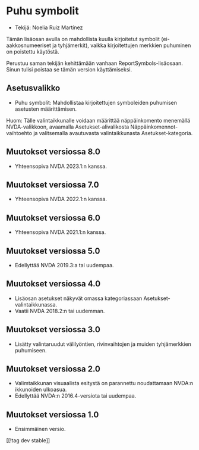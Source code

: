 # Puhu symbolit #

*	Tekijä: Noelia Ruiz Martínez

Tämän lisäosan avulla on mahdollista kuulla kirjoitetut symbolit
(ei-aakkosnumeeriset ja tyhjämerkit), vaikka kirjoitettujen merkkien
puhuminen on poistettu käytöstä.

Perustuu saman tekijän kehittämään vanhaan ReportSymbols-lisäosaan. Sinun
tulisi poistaa se tämän version käyttämiseksi.

## Asetusvalikko ##
*	Puhu symbolit: Mahdollistaa kirjoitettujen symboleiden puhumisen asetusten
  määrittämisen.

Huom: Tälle valintaikkunalle voidaan määrittää näppäinkomento menemällä
NVDA-valikkoon, avaamalla Asetukset-alivalikosta Näppäinkomennot-vaihtoehto
ja valitsemalla avautuvasta valintaikkunasta Asetukset-kategoria.

## Muutokset versiossa 8.0
* Yhteensopiva NVDA 2023.1:n kanssa.

## Muutokset versiossa 7.0
* Yhteensopiva NVDA 2022.1:n kanssa.

## Muutokset versiossa 6.0
* Yhteensopiva NVDA 2021.1:n kanssa.

## Muutokset versiossa 5.0 ##
*	Edellyttää NVDA 2019.3:a tai uudempaa.

## Muutokset versiossa 4.0 ##
* Lisäosan asetukset näkyvät omassa kategoriassaan
  Asetukset-valintaikkunassa.
* Vaatii NVDA 2018.2:n tai uudemman.

## Muutokset versiossa 3.0 ##
* Lisätty valintaruudut välilyöntien, rivinvaihtojen ja muiden tyhjämerkkien
  puhumiseen.

## Muutokset versiossa 2.0 ##
*	Valimtaikkunan visuaalista esitystä on parannettu noudattamaan NVDA:n
  ikkunoiden ulkoasua.
*	Edellyttää NVDA:n 2016.4-versiota tai uudempaa.

## Muutokset versiossa 1.0 ##
*	Ensimmäinen versio.

[[!tag dev stable]]
